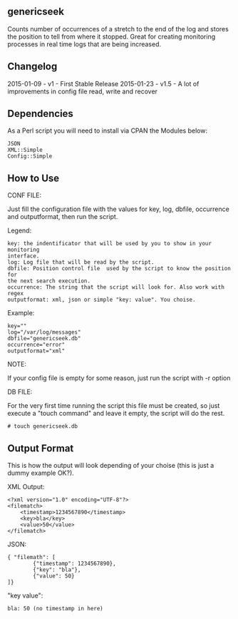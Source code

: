 genericseek
--------------------------------------------------------------------------------

Counts  number  of occurrences of a stretch to the end of the log and stores the
position  to  tell  from  where  it  stopped.  Great   for  creating  monitoring
processes in real time logs that are being increased.

Changelog
--------------------------------------------------------------------------------

2015-01-09 - v1   - First Stable Release
2015-01-23 - v1.5 - A lot of improvements in config file read, write and recover

Dependencies
--------------------------------------------------------------------------------

As a Perl script you will need to install via CPAN the Modules below:

	JSON
	XML::Simple
	Config::Simple

How to Use
--------------------------------------------------------------------------------

CONF FILE:

Just  fill  the  configuration  file  with  the  values  for  key,  log, dbfile,
occurrence and outputformat, then run the script.

Legend:

	key: the indentificator that will be used by you to show in your monitoring
	interface.
	log: Log file that will be read by the script.
	dbfile: Position control file  used by the script to know the position for
	the next search execution.
	occurrence: The string that the script will look for. Also work with regex
	outputformat: xml, json or simple "key: value". You choise.

Example:

	key=""
	log="/var/log/messages"
	dbfile="genericseek.db"
	occurrence="error"
	outputformat="xml"

NOTE:

If your config file is empty for some reason, just run the script with -r option

DB FILE:

For  the  very  first time running the script this file must be created, so just
execute a "touch command" and leave it empty, the script will do the rest.

	# touch genericseek.db

Output Format
--------------------------------------------------------------------------------

This  is how the output will look depending of your choise (this is just a dummy
example OK?).

XML Output:

	<?xml version="1.0" encoding="UTF-8"?>
	<filematch>
		<timestamp>1234567890</timestamp>
		<key>bla</key>
		<value>50</value>
	</filematch>

JSON:

	{ "filemath": [
	        {"timestamp": 1234567890},
	        {"key": "bla"},
	        {"value": 50}
	]}

"key value":

	bla: 50 (no timestamp in here)
